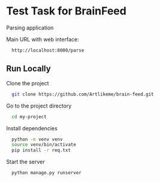 
# Test Task for BrainFeed
Parsing application

Main URL with web interface:
```url
  http://localhost:8000/parse
```




## Run Locally

Clone the project

```bash
  git clone https://github.com/Artlikeme/brain-feed.git
```

Go to the project directory

```bash
  cd my-project
```

Install dependencies

```bash
  python -m venv venv
  source venv/bin/activate
  pip install -r req.txt
```

Start the server

```bash
  python manage.py runserver
```

